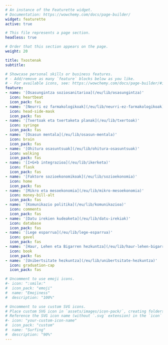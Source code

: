 ```yaml
---
# An instance of the Featurette widget.
# Documentation: https://wowchemy.com/docs/page-builder/
widget: featurette
active: true

# This file represents a page section.
headless: true

# Order that this section appears on the page.
weight: 20

title: Txostenak
subtitle:

# Showcase personal skills or business features.
# - Add/remove as many `feature` blocks below as you like.
# - For available icons, see: https://wowchemy.com/docs/page-builder/#icons
feature:
- name: '[Osasungintza soziosanitarioa](/eu/lib/osasungintza)'
  icon: heartbeat
  icon_pack: fas  
- name: '[Neurri ez farmakologikoak](/eu/lib/neurri-ez-farmakologikoak)'
  icon: head-side-mask
  icon_pack: fas  
- name: '[Txertoak eta txertaketa planak](/eu/lib/txertoak)'
  icon: syringe
  icon_pack: fas  
- name: '[Osasun mentala](/eu/lib/osasun-mentala)'
  icon: brain
  icon_pack: fas 
- name: '[Ohitura osasuntsuak](/eu/lib/ohitura-osasuntsuak)'
  icon: walking
  icon_pack: fas   
- name: '[I+G+b integrazioa](/eu/lib/ikerketa)'
  icon: flask
  icon_pack: fas  
- name: '[Faktore sozioekonomikoak](/eu/lib/sozioekonomia)'
  icon: home
  icon_pack: fas  
- name: '[Mikro eta mesoekonomia](/eu/lib/mikro-mesoekonomia)'
  icon: money-bill-alt
  icon_pack: fas  
- name: '[Komunikazio politika](/eu/lib/komunikazioa)'
  icon: comments
  icon_pack: fas  
- name: '[Datu irekien kudeaketa](/eu/lib/datu-irekiak)'
  icon: database
  icon_pack: fas  
- name: '[Lege esparrua](/eu/lib/lege-esparrua)'
  icon: gavel
  icon_pack: fas  
- name: '[Haur, Lehen eta Bigarren hezkuntza](/eu/lib/haur-lehen-bigarren-hezkuntza)'
  icon: book
  icon_pack: fas 
- name: '[Unibertsitate hezkuntza](/eu/lib/unibertsitate-hezkuntza)'
  icon: graduation-cap
  icon_pack: fas   

# Uncomment to use emoji icons.
#- icon: ":smile:"
#  icon_pack: "emoji"
#  name: "Emojiness"
#  description: "100%"  

# Uncomment to use custom SVG icons.
# Place custom SVG icon in `assets/images/icon-pack/`, creating folders if necessary.
# Reference the SVG icon name (without `.svg` extension) in the `icon` field.
#- icon: "your-custom-icon-name"
#  icon_pack: "custom"
#  name: "Surfing"
#  description: "90%"
---
```

